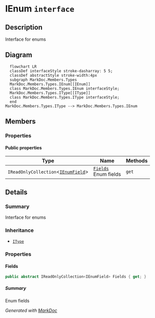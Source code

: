 # IEnum `interface`

## Description
Interface for enums

## Diagram
```mermaid
  flowchart LR
  classDef interfaceStyle stroke-dasharray: 5 5;
  classDef abstractStyle stroke-width:4px
  subgraph MarkDoc.Members.Types
  MarkDoc.Members.Types.IEnum[[IEnum]]
  class MarkDoc.Members.Types.IEnum interfaceStyle;
  MarkDoc.Members.Types.IType[[IType]]
  class MarkDoc.Members.Types.IType interfaceStyle;
  end
MarkDoc.Members.Types.IType --> MarkDoc.Members.Types.IEnum
```

## Members
### Properties
#### Public  properties
| Type | Name | Methods |
| --- | --- | --- |
| `IReadOnlyCollection`&lt;[`IEnumField`](../members/IEnumField.md)&gt; | [`Fields`](#fields)<br>Enum fields | `get` |

## Details
### Summary
Interface for enums

### Inheritance
 - [
`IType`
](./IType.md)

### Properties
#### Fields
```csharp
public abstract IReadOnlyCollection<IEnumField> Fields { get; }
```
##### Summary
Enum fields

*Generated with* [*MarkDoc*](https://github.com/hailstorm75/MarkDoc.Core)
